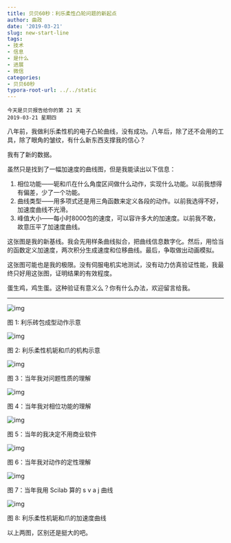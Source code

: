 ```yaml
---
title: 贝贝60秒：利乐柔性凸轮问题的新起点
author: 曲政
date: '2019-03-21'
slug: new-start-line
tags:
- 技术
- 信息
- 是什么
- 进展
- 微信
categories:
- 贝贝60秒
typora-root-url: ../../static
---
```


```
今天是贝贝报告给你的第 21 天
2019-03-21 星期四
```

八年前，我做利乐柔性机的电子凸轮曲线，没有成功。八年后，除了还不会用的工具，除了眼角的皱纹，有什么新东西支撑我的信心？

我有了新的数据。

虽然只是找到了一幅加速度的曲线图，但是我能读出以下信息：

1.  相位功能——轭和爪在什么角度区间做什么动作，实现什么功能。以前我想得有偏差，少了一个功能。
2.  曲线类型——用多项式还是用三角函数来定义各段的动作。以前我选得不好，加速度曲线不光滑。
3.  峰值大小——每小时8000包的速度，可以容许多大的加速度。以前我不敢，故意压平了加速度曲线。

这张图是我的新基线。我会先用样条曲线拟合，把曲线信息数字化。然后，用恰当的函数定义加速度，两次积分生成速度和位移曲线。最后，争取做出动画模拟。

这张图可能也是我的极限。没有伺服电机实地测试，没有动力仿真验证性能，我最终只好用这张图，证明结果的有效程度。

蛋生鸡，鸡生蛋。这种验证有意义么？你有什么办法，欢迎留言给我。

------



![img](/images/2019-03-21-%E8%B4%9D%E8%B4%9D60%E7%A7%92%EF%BC%9A%E5%88%A9%E4%B9%90%E6%9F%94%E6%80%A7%E5%87%B8%E8%BD%AE%E9%97%AE%E9%A2%98%E7%9A%84%E6%96%B0%E8%B5%B7%E7%82%B9/640-20200416161333863.jpeg)

图 1: 利乐砖包成型动作示意



![img](/images/2019-03-21-%E8%B4%9D%E8%B4%9D60%E7%A7%92%EF%BC%9A%E5%88%A9%E4%B9%90%E6%9F%94%E6%80%A7%E5%87%B8%E8%BD%AE%E9%97%AE%E9%A2%98%E7%9A%84%E6%96%B0%E8%B5%B7%E7%82%B9/640-20200416161334460.jpeg)

图 2: 利乐柔性机轭和爪的机构示意



![img](/images/2019-03-21-%E8%B4%9D%E8%B4%9D60%E7%A7%92%EF%BC%9A%E5%88%A9%E4%B9%90%E6%9F%94%E6%80%A7%E5%87%B8%E8%BD%AE%E9%97%AE%E9%A2%98%E7%9A%84%E6%96%B0%E8%B5%B7%E7%82%B9/640-20200416161334710.jpeg)

图 3：当年我对问题性质的理解



![img](/images/2019-03-21-%E8%B4%9D%E8%B4%9D60%E7%A7%92%EF%BC%9A%E5%88%A9%E4%B9%90%E6%9F%94%E6%80%A7%E5%87%B8%E8%BD%AE%E9%97%AE%E9%A2%98%E7%9A%84%E6%96%B0%E8%B5%B7%E7%82%B9/640-20200416161334466-7024814.jpeg)

图 4：当年我对相位功能的理解



![img](/images/2019-03-21-%E8%B4%9D%E8%B4%9D60%E7%A7%92%EF%BC%9A%E5%88%A9%E4%B9%90%E6%9F%94%E6%80%A7%E5%87%B8%E8%BD%AE%E9%97%AE%E9%A2%98%E7%9A%84%E6%96%B0%E8%B5%B7%E7%82%B9/640-20200416161334066.jpeg)

图 5：当年的我决定不用商业软件



![img](/images/2019-03-21-%E8%B4%9D%E8%B4%9D60%E7%A7%92%EF%BC%9A%E5%88%A9%E4%B9%90%E6%9F%94%E6%80%A7%E5%87%B8%E8%BD%AE%E9%97%AE%E9%A2%98%E7%9A%84%E6%96%B0%E8%B5%B7%E7%82%B9/640-20200416161334466.jpeg)

图 6：当年我对动作的定性理解

![img](/images/2019-03-21-%E8%B4%9D%E8%B4%9D60%E7%A7%92%EF%BC%9A%E5%88%A9%E4%B9%90%E6%9F%94%E6%80%A7%E5%87%B8%E8%BD%AE%E9%97%AE%E9%A2%98%E7%9A%84%E6%96%B0%E8%B5%B7%E7%82%B9/640-20200416161334141.jpeg)

图 7：当年我用 Scilab 算的 s v a j 曲线



![img](/images/2019-03-21-%E8%B4%9D%E8%B4%9D60%E7%A7%92%EF%BC%9A%E5%88%A9%E4%B9%90%E6%9F%94%E6%80%A7%E5%87%B8%E8%BD%AE%E9%97%AE%E9%A2%98%E7%9A%84%E6%96%B0%E8%B5%B7%E7%82%B9/640-20200416161334400.jpeg)

图 8: 利乐柔性机轭和爪的加速度曲线



以上两图，区别还是挺大的吧。
​